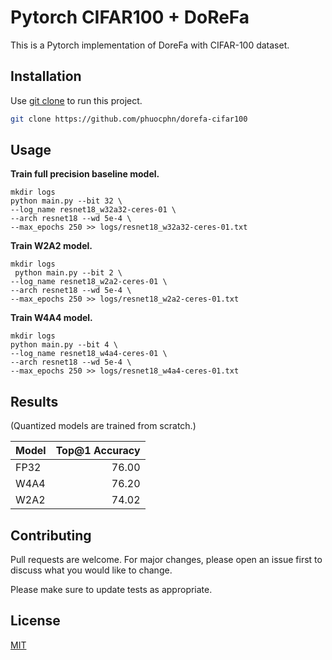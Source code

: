 # Pytorch CIFAR100 + DoReFa 

This is a Pytorch implementation of DoreFa with CIFAR-100 dataset.

## Installation

Use [git clone](https://pip.pypa.io/en/stable/) to run this project.

```bash
git clone https://github.com/phuocphn/dorefa-cifar100
```

## Usage

**Train full precision baseline model.**
```shell
mkdir logs
python main.py --bit 32 \
--log_name resnet18_w32a32-ceres-01 \
--arch resnet18 --wd 5e-4 \
--max_epochs 250 >> logs/resnet18_w32a32-ceres-01.txt
```
**Train W2A2 model.**
```shell
mkdir logs
 python main.py --bit 2 \
--log_name resnet18_w2a2-ceres-01 \
--arch resnet18 --wd 5e-4 \
--max_epochs 250 >> logs/resnet18_w2a2-ceres-01.txt
```
**Train W4A4 model.**
```shell
mkdir logs
python main.py --bit 4 \
--log_name resnet18_w4a4-ceres-01 \
--arch resnet18 --wd 5e-4 \
--max_epochs 250 >> logs/resnet18_w4a4-ceres-01.txt
```

## Results
(Quantized models are trained from scratch.)


| Model      | Top@1 Accuracy |
| --------- | -----:|
| FP32  | 76.00 |
| W4A4     |  76.20  |
| W2A2      |    74.02 |

## Contributing
Pull requests are welcome. For major changes, please open an issue first to discuss what you would like to change.

Please make sure to update tests as appropriate.

## License
[MIT](https://choosealicense.com/licenses/mit/)